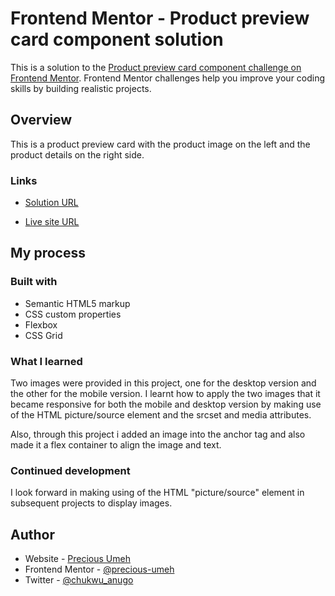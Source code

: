 # Frontend Mentor - Product preview card component solution

This is a solution to the [Product preview card component challenge on Frontend Mentor](https://www.frontendmentor.io/challenges/product-preview-card-component-GO7UmttRfa). Frontend Mentor challenges help you improve your coding skills by building realistic projects.

## Overview

This is a product preview card with the product image on the left and the product details on the right side.

### Links

- [Solution URL](https://www.frontendmentor.io/solutions/responsive-product-preview-card-using-css-grid-WbfxH1PHrD)

- [Live site URL](https://precious-umeh.github.io/product-preview-card/)

## My process

### Built with

- Semantic HTML5 markup
- CSS custom properties
- Flexbox
- CSS Grid

### What I learned

Two images were provided in this project, one for the desktop version and the other for the mobile version. I learnt how to apply the two images that it became responsive for both the mobile and desktop version by making use of the HTML picture/source element and the srcset and media attributes.

Also, through this project i added an image into the anchor tag and also made it a flex container to align the image and text.

### Continued development

I look forward in making using of the HTML "picture/source" element in subsequent projects to display images.

## Author

- Website - [Precious Umeh](https://precious-umeh.netlify.app)
- Frontend Mentor - [@precious-umeh](https://www.frontendmentor.io/profile/precious-umeh)
- Twitter - [@chukwu_anugo](https://x.com/chukwu_anugo)
